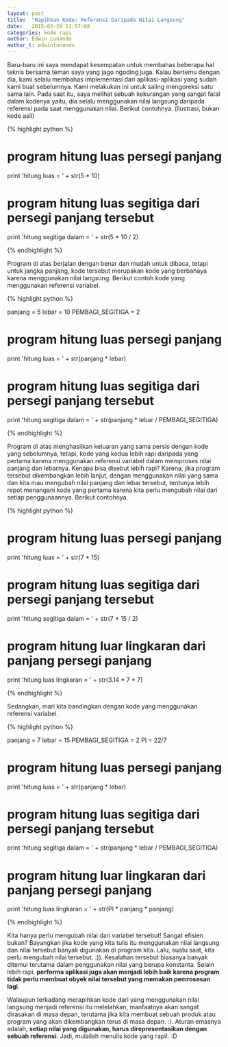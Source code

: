 ```yaml
---
layout: post
title:  "Rapihkan Kode: Referensi Daripada Nilai Langsung"
date:   2015-03-29 11:57:08
categories: kode rapi
author: Edwin Lunando
author_t: edwinlunando
---
```


Baru-baru ini saya mendapat kesempatan untuk membahas beberapa hal teknis bersama teman saya yang jago ngoding juga. Kalau bertemu dengan dia, kami selalu membahas implementasi dari aplikasi-aplikasi yang sudah kami buat sebelumnya. Kami melakukan ini untuk saling mengoreksi satu sama lain. Pada saat itu, saya melihat sebuah kekurangan yang sangat fatal dalam kodenya yaitu, dia selalu menggunakan nilai langsung daripada referensi pada saat menggunakan nilai. Berikut contohnya. (ilustrasi, bukan kode asli)

{% highlight python %}

# program hitung luas persegi panjang
print 'hitung luas = ' +  str(5 * 10)

# program hitung luas segitiga dari persegi panjang tersebut
print 'hitung segitiga dalam = ' + str(5 * 10 / 2)

{% endhighlight %}

Program di atas berjalan dengan benar dan mudah untuk dibaca, tetapi untuk jangka panjang, kode tersebut merupakan kode yang berbahaya karena menggunakan nilai langsung. Berikut contoh kode yang menggunakan referensi variabel.

{% highlight python %}

panjang = 5
lebar   = 10
PEMBAGI_SEGITIGA = 2

# program hitung luas persegi panjang
print 'hitung luas = ' +  str(panjang * lebar)

# program hitung luas segitiga dari persegi panjang tersebut
print 'hitung segitiga dalam = ' + str(panjang * lebar / PEMBAGI_SEGITIGA)

{% endhighlight %}

Program di atas menghasilkan keluaran yang sama persis dengan kode yang sebelumnya, tetapi, kode yang kedua lebih rapi daripada yang pertama karena menggunakan referensi variabel dalam memproses nilai panjang dan lebarnya. Kenapa bisa disebut lebih rapi? Karena, jika program tersebut dikembangkan lebih lanjut, dengan menggunakan nilai yang sama dan kita mau mengubah nilai panjang dan lebar tersebut, tentunya lebih repot menangani kode yang pertama karena kita perlu mengubah nilai dari setiap penggunaannya. Berikut contohnya.

{% highlight python %}

# program hitung luas persegi panjang
print 'hitung luas = ' +  str(7 * 15)

# program hitung luas segitiga dari persegi panjang tersebut
print 'hitung segitiga dalam = ' + str(7 * 15 / 2)

# program hitung luar lingkaran dari panjang persegi panjang
print 'hitung luas lingkaran = ' + str(3.14 * 7 * 7)

{% endhighlight %}

Sedangkan, mari kita bandingkan dengan kode yang menggunakan referensi variabel.

{% highlight python %}

panjang = 7
lebar   = 15
PEMBAGI_SEGITIGA = 2
PI = 22/7

# program hitung luas persegi panjang
print 'hitung luas = ' +  str(panjang * lebar)

# program hitung luas segitiga dari persegi panjang tersebut
print 'hitung segitiga dalam = ' + str(panjang * lebar / PEMBAGI_SEGITIGA)

# program hitung luar lingkaran dari panjang persegi panjang
print 'hitung luas lingkaran = ' + str(PI * panjang * panjang)

{% endhighlight %}

Kita hanya perlu mengubah nilai dari variabel tersebut! Sangat efisien bukan? Bayangkan jika kode yang kita tulis itu menggunakan nilai langsung dan nilai tersebut banyak digunakan di program kita. Lalu, suatu saat, kita perlu mengubah nilai tersebut. :)). Kesalahan tersebut biasanya banyak ditemui terutama dalam penggunakan nilai yang berupa konstanta. Selain lebih rapi, **performa aplikasi juga akan menjadi lebih baik karena program tidak perlu membuat obyek nilai tersebut yang memakan pemrosesan lagi**.

Walaupun terkadang merapihkan kode dari yang menggunakan nilai langsung menjadi referensi itu melelahkan, manfaatnya akan sangat dirasakan di masa depan, terutama jika kita membuat sebuah produk atau program yang akan dikembangkan terus di masa depan. :). Aturan emasnya adalah, **setiap nilai yang digunakan, harus direpresentasikan dengan sebuah referensi**. Jadi, mulailah menulis kode yang rapi!. :D
